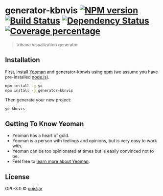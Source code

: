 # generator-kbnvis [![NPM version][npm-image]][npm-url] [![Build Status][travis-image]][travis-url] [![Dependency Status][daviddm-image]][daviddm-url] [![Coverage percentage][coveralls-image]][coveralls-url]
> kibana visualization generator

## Installation

First, install [Yeoman](http://yeoman.io) and generator-kbnvis using [npm](https://www.npmjs.com/) (we assume you have pre-installed [node.js](https://nodejs.org/)).

```bash
npm install -g yo
npm install -g generator-kbnvis
```

Then generate your new project:

```bash
yo kbnvis
```

## Getting To Know Yeoman

 * Yeoman has a heart of gold.
 * Yeoman is a person with feelings and opinions, but is very easy to work with.
 * Yeoman can be too opinionated at times but is easily convinced not to be.
 * Feel free to [learn more about Yeoman](http://yeoman.io/).

## License

GPL-3.0 © [ppisljar]()


[npm-image]: https://badge.fury.io/js/generator-kbnvis.svg
[npm-url]: https://npmjs.org/package/generator-kbnvis
[travis-image]: https://travis-ci.org/ppisljar/generator-kbnvis.svg?branch=master
[travis-url]: https://travis-ci.org/ppisljar/generator-kbnvis
[daviddm-image]: https://david-dm.org/ppisljar/generator-kbnvis.svg?theme=shields.io
[daviddm-url]: https://david-dm.org/ppisljar/generator-kbnvis
[coveralls-image]: https://coveralls.io/repos/ppisljar/generator-kbnvis/badge.svg
[coveralls-url]: https://coveralls.io/r/ppisljar/generator-kbnvis
